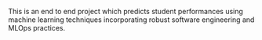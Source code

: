 This is an end to end project which predicts student performances using machine learning techniques incorporating robust software engineering and MLOps practices.
